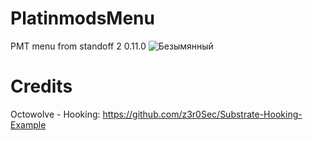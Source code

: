 # PlatinmodsMenu
PMT menu from standoff 2 0.11.0
![Безымянный](https://user-images.githubusercontent.com/59924277/85068253-bf50d300-b1ba-11ea-8835-11469732407a.png)
# Credits
Octowolve - Hooking: https://github.com/z3r0Sec/Substrate-Hooking-Example
